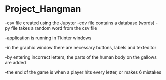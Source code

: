 # Project_Hangman

-csv file created using the Jupyter
-cdv file contains a database (words)
-py file takes a random word from the csv file

-application is running in Tkinter windows

-in the graphic window there are necessary buttons, labels and texteditor

-by entering incorrect letters, the parts of the human body on the gallows are added

-the end of the game is when a player hits every letter, or makes 6 mistakes
